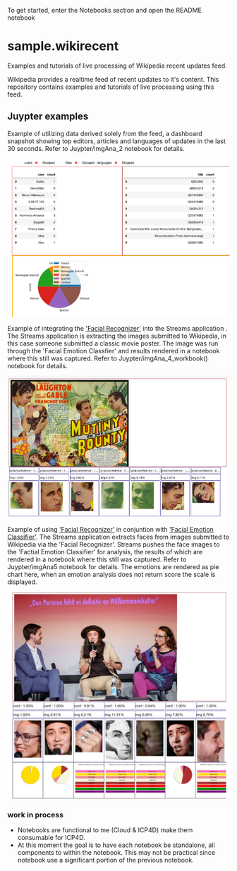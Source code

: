 To get started, enter the Notebooks section and open the README notebook 
# sample.wikirecent
Examples and tutorials of live processing of Wikipedia recent updates feed.

Wikipedia provides a realtime feed of recent updates to it's content. This repository contains examples and tutorials of live processing using this feed.


##  Juypter examples

Example of utilizing data derived solely from the feed, a dashboard snapshot 
showing top editors, articles and languages of updates in the last 30 seconds.
Refer to Juypter/imgAna_2 notebook for details. 

![](topLangUserTitle.png)


Example of integrating the ['Facial Recognizer'](https://developer.ibm.com/exchanges/models/all/max-facial-recognizer/) into the Streams application . The Streams 
application is extracting the images submitted to Wikipedia, in this case someone submitted a classic movie poster. The image was run through the 'Facial Emotion Classfier'
and results rendered in a notebook where this still was captured. Refer to Juypter/imgAna_4_workbook() notebook for details.

![](facialLocation.jpg)

Example of using ['Facial Recognizer'](https://developer.ibm.com/exchanges/models/all/max-facial-recognizer/) 
in conjuntion with ['Facial Emotion Classifier'](https://developer.ibm.com/exchanges/models/all/max-facial-emotion-classifier/). The Streams
application extracts faces from images submitted to Wikipedia via the 'Facial Recognizer'. Streams pushes the face images to the 'Factial Emotion Classifier' 
for analysis, the results of which are rendered in a notebook where this still was captured. Refer to Juypter/imgAna5 notebook for details.
The emotions are rendered as pie chart here, when an emotion analysis does not return score the scale is displayed. 

![](imgClassify.jpg)

### work in process
- Notebooks are functional to me (Cloud & ICP4D) make them consumable for ICP4D.
- At this moment the goal is to have each notebook be standalone, all components to within the notebook. This may not be practical since notebook use
a significant portion of the previous notebook. 

